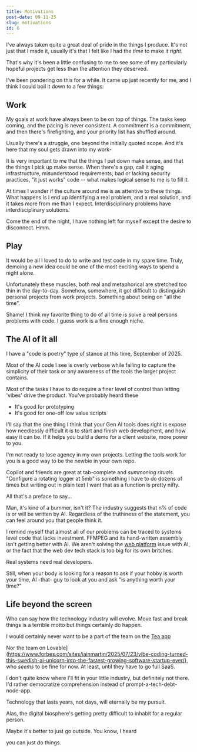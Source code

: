 ```yaml
---
title: Motivations
post-date: 09-11-25
slug: motivations
id: 6
---
```


I've always taken quite a great deal of pride in the things I produce. 
It's not just that I made it, usually it's that I felt like I had the _time_ to
make it _right_.

That's why it's been a little confusing to me to see some of my particularly
hopeful projects get less than the attention they deserved.

I've been pondering on this for a while. It came up just recently for me, 
and I think I could boil it down to a few things:

## Work
My goals at work have always been to be on top of things. The tasks keep
coming, and the pacing is never consistent. A commitment is a commitment, and
then there's firefighting, and your priority list has shuffled around.

Usually there's a struggle, one beyond the initially quoted scope. And it's here
that my soul gets drawn into my work-

It is very important to me that the things I put down make sense, and that the
things I pick up make sense. When there's a gap, call it aging infrastructure,
misunderstood requirements, bad or lacking security practices, "it just works"
code -- what makes logical sense to me is to fill it.

At times I wonder if the culture around me is as attentive to these things.
What happens is I end up identifying a real problem, and a real solution, and
it takes more from me than I expect. Interdisciplinary problems have 
interdisciplinary solutions.

Come the end of the night, I have nothing left for myself except the desire to 
disconnect. Hmm.

## Play
It would be all I loved to do to write and test code in my spare time. Truly,
demoing a new idea could be one of the most exciting ways to spend a night 
alone.

Unfortunately these muscles, both real and metaphorical are stretched too thin
in the day-to-day. Somehow, somewhere, it got difficult to distinguish personal
projects from work projects. Something about being on "all the time".

Shame! I think my favorite thing to do of all time is solve a real persons 
problems with code. I guess work is a fine enough niche.

## The AI of it all
I have a "code is poetry" type of stance at this time, September of 2025.

Most of the AI code I see is overly verbose while failing to capture
the simplicity of their task or any awareness of the tools the larger project
contains.

Most of the tasks I have to do require a finer level of control than letting
'vibes' drive the product. You've probably heard these
* It's good for prototyping
* It's good for one-off low value scripts

I'll say that the one thing I think that your Gen AI tools does right is expose
how needlessly difficult it is to start and finish web development, and how
easy it can be. If it helps you build a demo for a client website, more power 
to you.

I'm not ready to lose agency in my own projects. Letting the tools work for 
you is a good way to be the newbie in your own repo.

Copilot and friends are great at tab-complete and _summoning rituals_.
"Configure a rotating logger at 5mb" is something I have to do dozens of times
but writing out in plain text I want that as a function is pretty nifty.

All that's a preface to say...

Man, it's kind of a bummer, isn't it? The industry suggests that n% of code is
or will be written by AI. Regardless of the truthiness of the statement, you
can feel around you that people think it.

I remind myself that almost all of our problems can be traced to systems level
code that lacks investment. FFMPEG and its hand-written assembly isn't getting
better with AI.
We aren't solving the [web platform](https://servo.org/) issue with AI, or the
fact that the web dev tech stack is too big for its own britches.

Real systems need real developers.

Still, when your body is looking for a reason to ask if your hobby is worth 
your time, AI -that- guy to look at you and ask "is anything worth your time?"

## Life beyond the screen
Who can say how the technology industry will evolve. Move fast and break things
is a terrible motto but things certainly do happen. 

I would certainly never want to be a part of the team on the 
[Tea app](https://apnews.com/article/tea-app-data-breach-leak-4chan-c95d5bb2cabe9d1b8ec0ca8903503b29)

Nor the team on 
Lovable](https://www.forbes.com/sites/iainmartin/2025/07/23/vibe-coding-turned-this-swedish-ai-unicorn-into-the-fastest-growing-software-startup-ever/), 
who _seems_ to be fine for now. At least, until they have to go full SaaS.

I don't quite know where I'll fit in your little industry, but definitely not
there. I'd rather democratize comprehension instead of 
prompt-a-tech-debt-node-app.

Technology that lasts years, not days, will eternally be my pursuit.

Alas, the digital biosphere's getting pretty difficult to inhabit for a regular
person.

Maybe it's better to just go outside. You know, I heard

you can just do things.